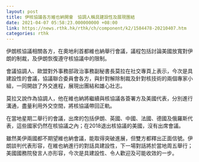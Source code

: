 ```yaml
---
layout: post
title: 伊核協議各方維也納開會　協調人稱具建設性及展現團結
date: 2021-04-07 05:58:23.000000000 +08:00
link: https://news.rthk.hk/rthk/ch/component/k2/1584478-20210407.htm
categories: rthk
---
```


伊朗核協議相關各方，在奧地利首都維也納舉行會議，議程包括討論美國放寬對伊朗的制裁，及伊朗恢復遵守核協議中的限制。

會議協調人、歐盟對外事務部政治事務副秘書長莫拉在社交專頁上表示，今次是具建設性的會議，協議聯合委員會各方，與針對解除制裁及針對核技術的兩個專家小組，一同開啟了外交進程，展現出團結和雄心壯志。

莫拉又說作為協調人，他在維也納將繼續與核協議各簽署方及美國代表，分別進行溝通，盡量利用外交空間，將核協議帶回正軌。

在當地星期二舉行的會議，出席的包括伊朗、英國、中國、法國、德國及俄羅斯代表，這些國家仍然在核協議之內；在2018退出核協議的美國，沒有出席會議。

雖然美伊兩國都不期望維也納會議，能取得突破進展，但雙方都釋出正面信號。伊朗談判代表形容，在維也納進行的對話具建設性，下一場對話將於當地周五舉行；美國國務院發言人亦形容，今次是具建設性、令人歡迎及可能收效的一步。
